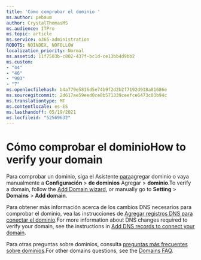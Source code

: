 ```yaml
---
title: 'Cómo comprobar el dominio '
ms.author: pebaum
author: CrystalThomasMS
ms.audience: ITPro
ms.topic: article
ms.service: o365-administration
ROBOTS: NOINDEX, NOFOLLOW
localization_priority: Normal
ms.assetid: 11f7503b-c802-437f-bc1d-ce13bb4d9bb2
ms.custom:
- "44"
- "46"
- "903"
- "7"
ms.openlocfilehash: b4a779e5816d5e74b9f2d2b2f7192d918a81686e
ms.sourcegitcommit: 2d617ae59eed0ce8b571339ceefce6473c03b94c
ms.translationtype: MT
ms.contentlocale: es-ES
ms.lasthandoff: 05/19/2021
ms.locfileid: "52569632"
---
```

# <a name="how-to-verify-your-domain"></a><span data-ttu-id="e686f-102">Cómo comprobar el dominio</span><span class="sxs-lookup"><span data-stu-id="e686f-102">How to verify your domain</span></span>

<span data-ttu-id="e686f-103">Para comprobar un dominio, siga el Asistente [para](https://admin.microsoft.com/Adminportal#/Domains/Wizard)agregar dominio o vaya manualmente a **Configuración**  >  **de dominios** Agregar  >  **dominio**.</span><span class="sxs-lookup"><span data-stu-id="e686f-103">To verify a domain, follow the [Add Domain wizard](https://admin.microsoft.com/Adminportal#/Domains/Wizard), or manually go to **Setting** > **Domains** > **Add domain**.</span></span>

<span data-ttu-id="e686f-104">Para obtener más información acerca de los cambios DNS necesarios para comprobar el dominio, vea las instrucciones de [Agregar registros DNS para conectar el dominio](/microsoft-365/admin/get-help-with-domains/create-dns-records-at-any-dns-hosting-provider).</span><span class="sxs-lookup"><span data-stu-id="e686f-104">For more information about DNS changes required to verify your domain, see the instructions in [Add DNS records to connect your domain](/microsoft-365/admin/get-help-with-domains/create-dns-records-at-any-dns-hosting-provider).</span></span>

<span data-ttu-id="e686f-105">Para otras preguntas sobre dominios, consulta [preguntas más frecuentes sobre dominios](/microsoft-365/admin/setup/domains-faq).</span><span class="sxs-lookup"><span data-stu-id="e686f-105">For other domains questions, see the [Domains FAQ](/microsoft-365/admin/setup/domains-faq).</span></span>
